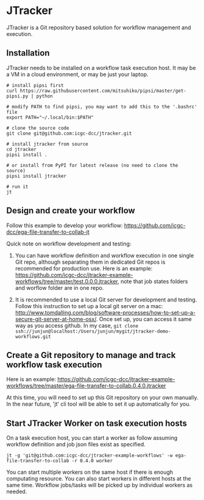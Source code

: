 # JTracker

JTracker is a Git repository based solution for workflow management and execution.

## Installation

JTracker needs to be installed on a workflow task execution host. It may be a VM in a cloud environment, or may be just your laptop.

```
# install pipsi first
curl https://raw.githubusercontent.com/mitsuhiko/pipsi/master/get-pipsi.py | python

# modify PATH to find pipsi, you may want to add this to the '.bashrc' file
export PATH="~/.local/bin:$PATH"

# clone the source code
git clone git@github.com:icgc-dcc/jtracker.git

# install jtracker from source
cd jtracker
pipsi install .

# or install from PyPI for latest release (no need to clone the source)
pipsi install jtracker

# run it
jt
```

## Design and create your workflow

Follow this example to develop your workflow: https://github.com/icgc-dcc/ega-file-transfer-to-collab-jt

Quick note on workflow development and testing:

1. You can have workflow definition and workflow execution in one single Git repo, although separating them in dedicated Git repos is recommended for production use. Here is an example: https://github.com/icgc-dcc/jtracker-example-workflows/tree/master/test.0.0.0.jtracker, note that job states folders and worflow folder are in one repo.

2. It is recommended to use a local Git server for development and testing. Follow this instruction to set up a local git server on a mac: http://www.tomdalling.com/blog/software-processes/how-to-set-up-a-secure-git-server-at-home-osx/. Once set up, you can access it same way as you access github. In my case, `git clone ssh://junjun@localhost:/Users/junjun/mygit/jtracker-demo-workflows.git`


## Create a Git repository to manage and track workflow task execution

Here is an example: https://github.com/icgc-dcc/jtracker-example-workflows/tree/master/ega-file-transfer-to-collab.0.4.0.jtracker

At this time, you will need to set up this Git repository on your own manually. In the near future, 'jt' cli tool will be able to set it up automatically for you. 


## Start JTracker Worker on task execution hosts

On a task execution host, you can start a worker as follow assuming workflow definition and job json files exist as specified.

```
jt -g 'git@github.com:icgc-dcc/jtracker-example-workflows' -w ega-file-transfer-to-collab -r 0.4.0 worker
```

You can start multiple workers on the same host if there is enough computating resource. You can also start workers in different hosts at the same time. Workflow jobs/tasks will be picked up by individual workers as needed.

